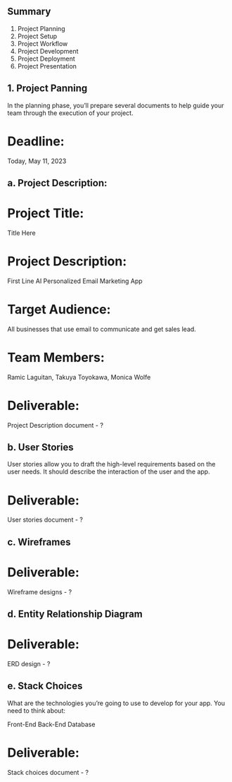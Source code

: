 ## Summary

1. Project Planning
2. Project Setup
3. Project Workflow
4. Project Development
5. Project Deployment
6. Project Presentation

## 1. Project Panning

In the planning phase, you’ll prepare several documents to help guide your team through the execution of your project.

# Deadline:

Today, May 11, 2023

## a. Project Description:

# Project Title:

Title Here

# Project Description:

First Line AI Personalized Email Marketing App

# Target Audience:

All businesses that use email to communicate and get sales lead.

# Team Members:

Ramic Laguitan, Takuya Toyokawa, Monica Wolfe

# Deliverable:

Project Description document - ?

## b. User Stories

User stories allow you to draft the high-level requirements based on the user needs. It should describe the interaction of the user and the app.

# Deliverable:

User stories document - ?

## c. Wireframes

# Deliverable:

Wireframe designs - ?

## d. Entity Relationship Diagram

# Deliverable:

ERD design - ?

## e. Stack Choices

What are the technologies you’re going to use to develop for your app. You need to think about:

Front-End
Back-End
Database

# Deliverable:

Stack choices document - ?
